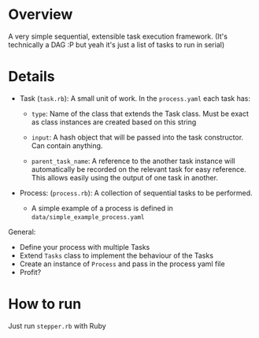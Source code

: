 # Overview

A very simple sequential, extensible task execution framework.
(It's technically a DAG :P but yeah it's just a list of tasks to run in serial)

# Details

* Task (`task.rb`): A small unit of work. In the `process.yaml` each task has:

    * `type`: Name of the class that extends the Task class. Must be exact as class instances are created based on this string

    * `input`: A hash object that will be passed into the task constructor. Can contain anything.

    * `parent_task_name`: A reference to the another task instance will automatically be recorded on the relevant task for easy reference. This allows easily using the output of one task in another.

* Process: (`process.rb`): A collection of sequential tasks to be performed.

    * A simple example of a process is defined in `data/simple_example_process.yaml`

General:

* Define your process with multiple Tasks
* Extend `Tasks` class to implement the behaviour of the Tasks
* Create an instance of `Process` and pass in the process yaml file
* Profit?

# How to run

Just run `stepper.rb` with Ruby
